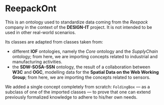 # ReepackOnt

This is an ontology used to standardize data coming from the _Reepack_ company in the context of the **DESIGN-IT** project. It is not intended to be used in other real-world scenarios.

Its classes are adapted from classes taken from:

- different **IOF** ontologies, namely the _Core_ ontology and the _SupplyChain_ ontology; from here, we are importing concepts related to industrial and manufacturing activities.
- the **SDW-SOSA-SSN** ontology, the result of a collaboration between **W3C** and **OGC**, modelling data for the **Spatial Data on the Web Working Group**; from here, we are importing the concepts related to sensors.

We added a single concept completely from scratch: `FoldingBox` &mdash; as a subclass of one of the imported classes &mdash; to prove that one can extend previously formalized knowledge to adhere to his/her own needs.
